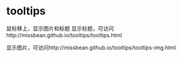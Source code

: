# tooltips
鼠标移上，显示图片和标题
显示标题，可访问http://missbean.github.io/tooltips/tooltips.html

显示图片，可访问http://missbean.github.io/tooltips/tooltips-img.html
